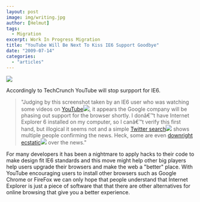 ```yaml
---
layout: post
image: img/writing.jpg
author: [Helmut]
tags:
  - Migration
excerpt: Work In Progress Migration
title: "YouTube Will Be Next To Kiss IE6 Support Goodbye"
date: "2009-07-14"
categories: 
  - "articles"
---
```


![](images/youtube-ie6.png)

Accordingly to TechCrunch YouTube will stop surpport for IE6.

> "Judging by this screenshot taken by an IE6 user who was watching some videos on [YouTube![](images/t.gif)](http://youtube.com/), it appears the Google company will be phasing out support for the browser shortly. I donâ€™t have Internet Explorer 6 installed on my computer, so I canâ€™t verify this first hand, but illogical it seems not and a simple [Twitter search![](images/t.gif)](http://search.twitter.com/search?q=youtube+ie6) shows multiple people confirming the news. Heck, some are even [downright ecstatic![](images/t.gif)](http://twitter.com/GamerJunkdotNet/statuses/2590419459) over the news."

For many developers it has been a nightmare to apply hacks to their code to make design fit IE6 standards and this move might help other big players help users upgrade their browsers and make the web a "better" place. With YouTube encouraging users to install other browsers such as Google Chrome or FireFox we can only hope that people understand that Internet Explorer is just a piece of software that that there are other alternatives for online browsing that give you a better experience.
